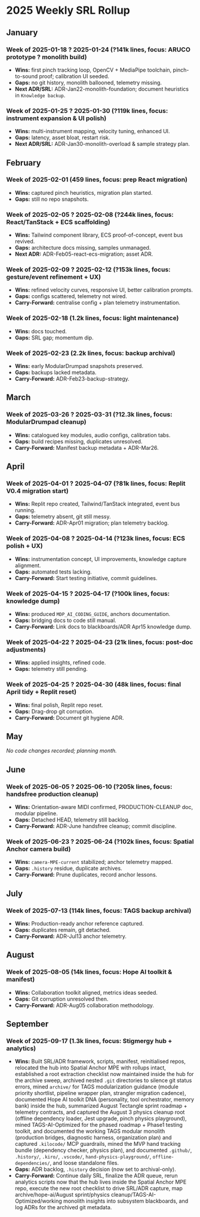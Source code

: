 <!--
STIGMERGY WEEKLY SRL
Generated: 2025-09-17T16:40Z
Sources: Daily SRL logs (2025-01?2025-09), LOC timeline, manifest/blackboards
-->

# 2025 Weekly SRL Rollup

## January
### Week of 2025-01-18 ? 2025-01-24  (?141k lines, focus: ARUCO prototype ? monolith build)
- **Wins:** first pinch tracking loop, OpenCV + MediaPipe toolchain, pinch-to-sound proof; calibration UI seeded.
- **Gaps:** no git history, monolith ballooned, telemetry missing.
- **Next ADR/SRL:** ADR-Jan22-monolith-foundation; document heuristics in `Knowledge backup`.

### Week of 2025-01-25 ? 2025-01-30  (?119k lines, focus: instrument expansion & UI polish)
- **Wins:** multi-instrument mapping, velocity tuning, enhanced UI.
- **Gaps:** latency, asset bloat, restart risk.
- **Next ADR/SRL:** ADR-Jan30-monolith-overload & sample strategy plan.

## February
### Week of 2025-02-01  (459 lines, focus: prep React migration)
- **Wins:** captured pinch heuristics, migration plan started.
- **Gaps:** still no repo snapshots.

### Week of 2025-02-05 ? 2025-02-08  (?244k lines, focus: React/TanStack + ECS scaffolding)
- **Wins:** Tailwind component library, ECS proof-of-concept, event bus revived.
- **Gaps:** architecture docs missing, samples unmanaged.
- **Next ADR:** ADR-Feb05-react-ecs-migration; asset ADR.

### Week of 2025-02-09 ? 2025-02-12  (?153k lines, focus: gesture/event refinement + UX)
- **Wins:** refined velocity curves, responsive UI, better calibration prompts.
- **Gaps:** configs scattered, telemetry not wired.
- **Carry-Forward:** centralise config + plan telemetry instrumentation.

### Week of 2025-02-18  (1.2k lines, focus: light maintenance)
- **Wins:** docs touched.
- **Gaps:** SRL gap; momentum dip.

### Week of 2025-02-23  (2.2k lines, focus: backup archival)
- **Wins:** early ModularDrumpad snapshots preserved.
- **Gaps:** backups lacked metadata.
- **Carry-Forward:** ADR-Feb23-backup-strategy.

## March
### Week of 2025-03-26 ? 2025-03-31  (?12.3k lines, focus: ModularDrumpad cleanup)
- **Wins:** catalogued key modules, audio configs, calibration tabs.
- **Gaps:** build recipes missing, duplicates unresolved.
- **Carry-Forward:** Manifest backup metadata + ADR-Mar26.

## April
### Week of 2025-04-01 ? 2025-04-07  (?81k lines, focus: Replit V0.4 migration start)
- **Wins:** Replit repo created, Tailwind/TanStack integrated, event bus running.
- **Gaps:** telemetry absent, git still messy.
- **Carry-Forward:** ADR-Apr01 migration; plan telemetry backlog.

### Week of 2025-04-08 ? 2025-04-14  (?123k lines, focus: ECS polish + UX)
- **Wins:** instrumentation concept, UI improvements, knowledge capture alignment.
- **Gaps:** automated tests lacking.
- **Carry-Forward:** Start testing initiative, commit guidelines.

### Week of 2025-04-15 ? 2025-04-17  (?100k lines, focus: knowledge dump)
- **Wins:** produced `MDP_AI_CODING_GUIDE`, anchors documentation.
- **Gaps:** bridging docs to code still manual.
- **Carry-Forward:** Link docs to blackboards/ADR Apr15 knowledge dump.

### Week of 2025-04-22 ? 2025-04-23  (21k lines, focus: post-doc adjustments)
- **Wins:** applied insights, refined code.
- **Gaps:** telemetry still pending.

### Week of 2025-04-25 ? 2025-04-30  (48k lines, focus: final April tidy + Replit reset)
- **Wins:** final polish, Replit repo reset.
- **Gaps:** Drag-drop git corruption.
- **Carry-Forward:** Document git hygiene ADR.

## May
_No code changes recorded; planning month._

## June
### Week of 2025-06-05 ? 2025-06-10  (?205k lines, focus: handsfree production cleanup)
- **Wins:** Orientation-aware MIDI confirmed, PRODUCTION-CLEANUP doc, modular pipeline.
- **Gaps:** Detached HEAD, telemetry still backlog.
- **Carry-Forward:** ADR-June handsfree cleanup; commit discipline.

### Week of 2025-06-23 ? 2025-06-24  (?102k lines, focus: Spatial Anchor camera build)
- **Wins:** `camera-MPE-current` stabilized; anchor telemetry mapped.
- **Gaps:** `.history` residue, duplicate archives.
- **Carry-Forward:** Prune duplicates, record anchor lessons.

## July
### Week of 2025-07-13  (114k lines, focus: TAGS backup archival)
- **Wins:** Production-ready anchor reference captured.
- **Gaps:** duplicates remain, git detached.
- **Carry-Forward:** ADR-Jul13 anchor telemetry.

## August
### Week of 2025-08-05  (14k lines, focus: Hope AI toolkit & manifest)
- **Wins:** Collaboration toolkit aligned, metrics ideas seeded.
- **Gaps:** Git corruption unresolved then.
- **Carry-Forward:** ADR-Aug05 collaboration methodology.

## September
### Week of 2025-09-17  (1.3k lines, focus: Stigmergy hub + analytics)
- **Wins:** Built SRL/ADR framework, scripts, manifest, reinitialised repos, relocated the hub into Spatial Anchor MPE with rollups intact, established a root extraction checklist now maintained inside the hub for the archive sweep, archived nested `.git` directories to silence git status errors, mined `archive/` for TAGS modularization guidance (module priority shortlist, pipeline wrapper plan, strangler migration cadence), documented Hope AI toolkit DNA (personality, tool orchestrator, memory bank) inside the hub, summarized August Tectangle sprint roadmap + telemetry contracts, and captured the August 3 physics cleanup root (offline dependency loader, Jest upgrade, pinch physics playground), mined TAGS-AI-Optimized for the phased roadmap + Phase1 testing toolkit, and documented the working TAGS modular monolith (production bridges, diagnostic harness, organization plan) and captured `.kilocode/` MCP guardrails, mined the MVP hand tracking bundle (dependency checker, physics plan), and documented `.github/`, `.history/`, `.kiro/`, `.vscode/`, `hand-physics-playground/`, `offline-dependencies/`, and loose standalone files.
- **Gaps:** ADR backlog, `.history` decision (now set to archival-only).
- **Carry-Forward:** Continue daily SRL, finalize the ADR queue, rerun analytics scripts now that the hub lives inside the Spatial Anchor MPE repo, execute the new root checklist to drive SRL/ADR capture, map archive/hope-ai/August sprint/physics cleanup/TAGS-AI-Optimized/working monolith insights into subsystem blackboards, and log ADRs for the archived git metadata.















